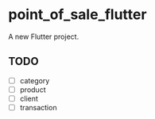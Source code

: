 # point_of_sale_flutter

A new Flutter project.

## TODO

- [ ] category
- [ ] product
- [ ] client
- [ ] transaction
